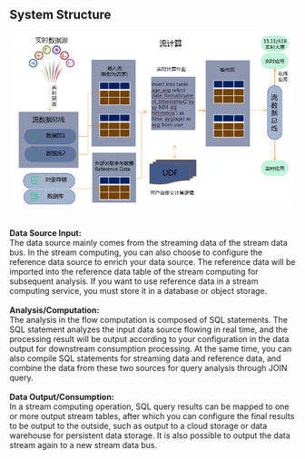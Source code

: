## System Structure<br>
![System structure](https://github.com/jdcloudcom/cn/blob/edit/image/Streamcompute/SC-001.png?raw=true)<br><br><br>
**Data Source Input:**<br>
The data source mainly comes from the streaming data of the stream data bus. In the stream computing, you can also choose to configure the reference data source to enrich your data source. The reference data will be imported into the reference data table of the stream computing for subsequent analysis. If you want to use reference data in a stream computing service, you must store it in a database or object storage. <br><br>
**Analysis/Computation:**<br>
The analysis in the flow computation is composed of SQL statements. The SQL statement analyzes the input data source flowing in real time, and the processing result will be output according to your configuration in the data output for downstream consumption processing. At the same time, you can also compile SQL statements for streaming data and reference data, and combine the data from these two sources for query analysis through JOIN query. <br><br>
**Data Output/Consumption:**<br>
In a stream computing operation, SQL query results can be mapped to one or more output stream tables, after which you can configure the final results to be output to the outside, such as output to a cloud storage or data warehouse for persistent data storage. It is also possible to output the data stream again to a new stream data bus.

